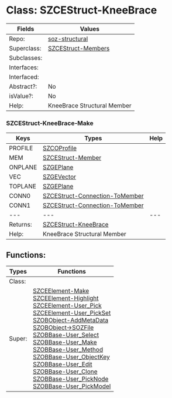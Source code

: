
# Class:	SZCEStruct-KneeBrace

| Fields | Values |
| --------- | --------- |
| Repo: | [soz-structural](/repos/soz-structural.html) |
| Superclass: | [SZCEStruct-Members](SZCEStruct-Members.html) |
| Subclasses: |  |
| Interfaces: |  |
| Interfaced: |  |
| Abstract?: | No |
| isValue?: | No |
| Help: | KneeBrace Structural Member |

### SZCEStruct-KneeBrace-Make

| Keys | Types | Help |
| --------- | --------- | --------- |
| PROFILE | [SZCOProfile](SZCOProfile.html) |  |
| MEM | [SZCEStruct-Member](SZCEStruct-Member.html) |  |
| ONPLANE | [SZGEPlane](SZGEPlane.html) |  |
| VEC | [SZGEVector](SZGEVector.html) |  |
| TOPLANE | [SZGEPlane](SZGEPlane.html) |  |
| CONN0 | [SZCEStruct-Connection-ToMember](SZCEStruct-Connection-ToMember.html) |  |
| CONN1 | [SZCEStruct-Connection-ToMember](SZCEStruct-Connection-ToMember.html) |  |
| --- | --- | --- |
| Returns: | [SZCEStruct-KneeBrace](SZCEStruct-KneeBrace.html) |
| Help: | KneeBrace Structural Member |


## Functions:

| Types | Functions |
| --------- | --------- |
| Class: |  |
| Super: | [SZCEElement-Make](SZCEElement.html) <br> [SZCEElement-Highlight](SZCEElement.html) <br> [SZCEElement-User_Pick](SZCEElement.html) <br> [SZCEElement-User_PickSet](SZCEElement.html) <br> [SZOBObject-AddMetaData](SZOBObject.html) <br> [SZOBObject->SOZFile](SZOBObject.html) <br> [SZOBBase-User_Select](SZOBBase.html) <br> [SZOBBase-User_Make](SZOBBase.html) <br> [SZOBBase-User_Method](SZOBBase.html) <br> [SZOBBase-User_ObjectKey](SZOBBase.html) <br> [SZOBBase-User_Edit](SZOBBase.html) <br> [SZOBBase-User_Clone](SZOBBase.html) <br> [SZOBBase-User_PickNode](SZOBBase.html) <br> [SZOBBase-User_PickModel](SZOBBase.html) |


